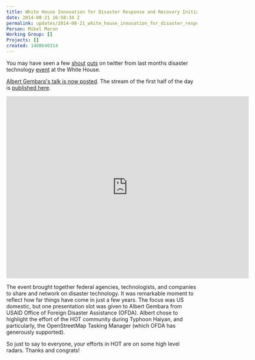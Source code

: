 ```yaml
---
title: White House Innovation for Disaster Response and Recovery Initiative Demo Day
date: 2014-08-21 16:58:34 Z
permalink: updates/2014-08-21_white_house_innovation_for_disaster_response_and_recovery_initiative_demo_day
Person: Mikel Maron
Working Group: []
Projects: []
created: 1408640314
---
```


You may have seen a few <a href="https://twitter.com/bensonwilder/status/494208764031926272">shout</a> <a href="https://twitter.com/tomgertin/status/494208517306212353">outs</a> on twitter from last months disaster technology <a href="http://www.whitehouse.gov/blog/2014/07/07/announcing-white-house-innovation-disaster-response-and-recovery-initiative-demo-day.">event</a> at the White House.

<p/>

<a href="https://www.youtube.com/watch?v=H2kvyhM6U38&amp;feature=youtu.be">Albert Gembara's talk is now posted</a>. The stream of the first half of the day is <a href="https://www.youtube.com/watch?v=X8eiXjbhfOc">published here</a>.

<iframe width="640" height="480" src="http://www.youtube.com/embed/H2kvyhM6U38" frameborder="0" allowfullscreen></iframe>

The event brought together federal agencies, technologists, and companies to share and network on disaster technology. It was remarkable moment to reflect how far things have come in just a few years. The focus was US domestic, but one presentation slot was given to Albert Gembara from USAID Office of Foreign Disaster Assistance (OFDA). Albert chose to highlight the effort of the HOT community during Typhoon Haiyan, and particularly, the OpenStreetMap Tasking Manager (which OFDA has generously supported).

<p/>
So just to say to everyone, your efforts in HOT are on some high level radars. Thanks and congrats!
